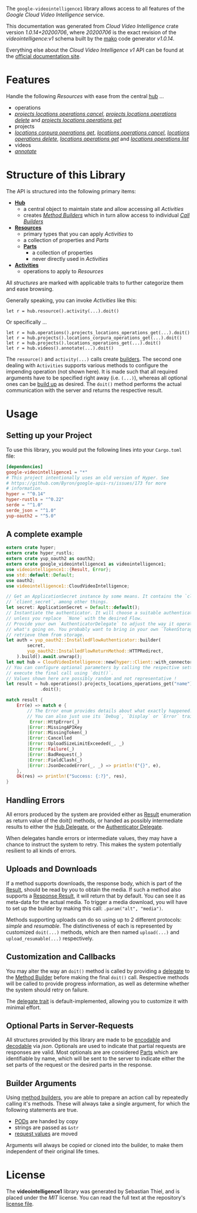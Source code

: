 <!---
DO NOT EDIT !
This file was generated automatically from 'src/mako/api/README.md.mako'
DO NOT EDIT !
-->
The `google-videointelligence1` library allows access to all features of the *Google Cloud Video Intelligence* service.

This documentation was generated from *Cloud Video Intelligence* crate version *1.0.14+20200706*, where *20200706* is the exact revision of the *videointelligence:v1* schema built by the [mako](http://www.makotemplates.org/) code generator *v1.0.14*.

Everything else about the *Cloud Video Intelligence* *v1* API can be found at the
[official documentation site](https://cloud.google.com/video-intelligence/docs/).
# Features

Handle the following *Resources* with ease from the central [hub](https://docs.rs/google-videointelligence1/1.0.14+20200706/google_videointelligence1/CloudVideoIntelligence) ... 

* operations
 * [*projects locations operations cancel*](https://docs.rs/google-videointelligence1/1.0.14+20200706/google_videointelligence1/api::OperationProjectLocationOperationCancelCall), [*projects locations operations delete*](https://docs.rs/google-videointelligence1/1.0.14+20200706/google_videointelligence1/api::OperationProjectLocationOperationDeleteCall) and [*projects locations operations get*](https://docs.rs/google-videointelligence1/1.0.14+20200706/google_videointelligence1/api::OperationProjectLocationOperationGetCall)
* projects
 * [*locations corpura operations get*](https://docs.rs/google-videointelligence1/1.0.14+20200706/google_videointelligence1/api::ProjectLocationCorpuraOperationGetCall), [*locations operations cancel*](https://docs.rs/google-videointelligence1/1.0.14+20200706/google_videointelligence1/api::ProjectLocationOperationCancelCall), [*locations operations delete*](https://docs.rs/google-videointelligence1/1.0.14+20200706/google_videointelligence1/api::ProjectLocationOperationDeleteCall), [*locations operations get*](https://docs.rs/google-videointelligence1/1.0.14+20200706/google_videointelligence1/api::ProjectLocationOperationGetCall) and [*locations operations list*](https://docs.rs/google-videointelligence1/1.0.14+20200706/google_videointelligence1/api::ProjectLocationOperationListCall)
* videos
 * [*annotate*](https://docs.rs/google-videointelligence1/1.0.14+20200706/google_videointelligence1/api::VideoAnnotateCall)




# Structure of this Library

The API is structured into the following primary items:

* **[Hub](https://docs.rs/google-videointelligence1/1.0.14+20200706/google_videointelligence1/CloudVideoIntelligence)**
    * a central object to maintain state and allow accessing all *Activities*
    * creates [*Method Builders*](https://docs.rs/google-videointelligence1/1.0.14+20200706/google_videointelligence1/client::MethodsBuilder) which in turn
      allow access to individual [*Call Builders*](https://docs.rs/google-videointelligence1/1.0.14+20200706/google_videointelligence1/client::CallBuilder)
* **[Resources](https://docs.rs/google-videointelligence1/1.0.14+20200706/google_videointelligence1/client::Resource)**
    * primary types that you can apply *Activities* to
    * a collection of properties and *Parts*
    * **[Parts](https://docs.rs/google-videointelligence1/1.0.14+20200706/google_videointelligence1/client::Part)**
        * a collection of properties
        * never directly used in *Activities*
* **[Activities](https://docs.rs/google-videointelligence1/1.0.14+20200706/google_videointelligence1/client::CallBuilder)**
    * operations to apply to *Resources*

All *structures* are marked with applicable traits to further categorize them and ease browsing.

Generally speaking, you can invoke *Activities* like this:

```Rust,ignore
let r = hub.resource().activity(...).doit()
```

Or specifically ...

```ignore
let r = hub.operations().projects_locations_operations_get(...).doit()
let r = hub.projects().locations_corpura_operations_get(...).doit()
let r = hub.projects().locations_operations_get(...).doit()
let r = hub.videos().annotate(...).doit()
```

The `resource()` and `activity(...)` calls create [builders][builder-pattern]. The second one dealing with `Activities` 
supports various methods to configure the impending operation (not shown here). It is made such that all required arguments have to be 
specified right away (i.e. `(...)`), whereas all optional ones can be [build up][builder-pattern] as desired.
The `doit()` method performs the actual communication with the server and returns the respective result.

# Usage

## Setting up your Project

To use this library, you would put the following lines into your `Cargo.toml` file:

```toml
[dependencies]
google-videointelligence1 = "*"
# This project intentionally uses an old version of Hyper. See
# https://github.com/Byron/google-apis-rs/issues/173 for more
# information.
hyper = "^0.14"
hyper-rustls = "^0.22"
serde = "^1.0"
serde_json = "^1.0"
yup-oauth2 = "^5.0"
```

## A complete example

```Rust
extern crate hyper;
extern crate hyper_rustls;
extern crate yup_oauth2 as oauth2;
extern crate google_videointelligence1 as videointelligence1;
use videointelligence1::{Result, Error};
use std::default::Default;
use oauth2;
use videointelligence1::CloudVideoIntelligence;

// Get an ApplicationSecret instance by some means. It contains the `client_id` and 
// `client_secret`, among other things.
let secret: ApplicationSecret = Default::default();
// Instantiate the authenticator. It will choose a suitable authentication flow for you, 
// unless you replace  `None` with the desired Flow.
// Provide your own `AuthenticatorDelegate` to adjust the way it operates and get feedback about 
// what's going on. You probably want to bring in your own `TokenStorage` to persist tokens and
// retrieve them from storage.
let auth = yup_oauth2::InstalledFlowAuthenticator::builder(
        secret,
        yup_oauth2::InstalledFlowReturnMethod::HTTPRedirect,
    ).build().await.unwrap();
let mut hub = CloudVideoIntelligence::new(hyper::Client::with_connector(hyper::net::HttpsConnector::new(hyper_rustls::TlsClient::new())), auth);
// You can configure optional parameters by calling the respective setters at will, and
// execute the final call using `doit()`.
// Values shown here are possibly random and not representative !
let result = hub.operations().projects_locations_operations_get("name")
             .doit();

match result {
    Err(e) => match e {
        // The Error enum provides details about what exactly happened.
        // You can also just use its `Debug`, `Display` or `Error` traits
         Error::HttpError(_)
        |Error::MissingAPIKey
        |Error::MissingToken(_)
        |Error::Cancelled
        |Error::UploadSizeLimitExceeded(_, _)
        |Error::Failure(_)
        |Error::BadRequest(_)
        |Error::FieldClash(_)
        |Error::JsonDecodeError(_, _) => println!("{}", e),
    },
    Ok(res) => println!("Success: {:?}", res),
}

```
## Handling Errors

All errors produced by the system are provided either as [Result](https://docs.rs/google-videointelligence1/1.0.14+20200706/google_videointelligence1/client::Result) enumeration as return value of
the doit() methods, or handed as possibly intermediate results to either the 
[Hub Delegate](https://docs.rs/google-videointelligence1/1.0.14+20200706/google_videointelligence1/client::Delegate), or the [Authenticator Delegate](https://docs.rs/yup-oauth2/*/yup_oauth2/trait.AuthenticatorDelegate.html).

When delegates handle errors or intermediate values, they may have a chance to instruct the system to retry. This 
makes the system potentially resilient to all kinds of errors.

## Uploads and Downloads
If a method supports downloads, the response body, which is part of the [Result](https://docs.rs/google-videointelligence1/1.0.14+20200706/google_videointelligence1/client::Result), should be
read by you to obtain the media.
If such a method also supports a [Response Result](https://docs.rs/google-videointelligence1/1.0.14+20200706/google_videointelligence1/client::ResponseResult), it will return that by default.
You can see it as meta-data for the actual media. To trigger a media download, you will have to set up the builder by making
this call: `.param("alt", "media")`.

Methods supporting uploads can do so using up to 2 different protocols: 
*simple* and *resumable*. The distinctiveness of each is represented by customized 
`doit(...)` methods, which are then named `upload(...)` and `upload_resumable(...)` respectively.

## Customization and Callbacks

You may alter the way an `doit()` method is called by providing a [delegate](https://docs.rs/google-videointelligence1/1.0.14+20200706/google_videointelligence1/client::Delegate) to the 
[Method Builder](https://docs.rs/google-videointelligence1/1.0.14+20200706/google_videointelligence1/client::CallBuilder) before making the final `doit()` call. 
Respective methods will be called to provide progress information, as well as determine whether the system should 
retry on failure.

The [delegate trait](https://docs.rs/google-videointelligence1/1.0.14+20200706/google_videointelligence1/client::Delegate) is default-implemented, allowing you to customize it with minimal effort.

## Optional Parts in Server-Requests

All structures provided by this library are made to be [encodable](https://docs.rs/google-videointelligence1/1.0.14+20200706/google_videointelligence1/client::RequestValue) and 
[decodable](https://docs.rs/google-videointelligence1/1.0.14+20200706/google_videointelligence1/client::ResponseResult) via *json*. Optionals are used to indicate that partial requests are responses 
are valid.
Most optionals are are considered [Parts](https://docs.rs/google-videointelligence1/1.0.14+20200706/google_videointelligence1/client::Part) which are identifiable by name, which will be sent to 
the server to indicate either the set parts of the request or the desired parts in the response.

## Builder Arguments

Using [method builders](https://docs.rs/google-videointelligence1/1.0.14+20200706/google_videointelligence1/client::CallBuilder), you are able to prepare an action call by repeatedly calling it's methods.
These will always take a single argument, for which the following statements are true.

* [PODs][wiki-pod] are handed by copy
* strings are passed as `&str`
* [request values](https://docs.rs/google-videointelligence1/1.0.14+20200706/google_videointelligence1/client::RequestValue) are moved

Arguments will always be copied or cloned into the builder, to make them independent of their original life times.

[wiki-pod]: http://en.wikipedia.org/wiki/Plain_old_data_structure
[builder-pattern]: http://en.wikipedia.org/wiki/Builder_pattern
[google-go-api]: https://github.com/google/google-api-go-client

# License
The **videointelligence1** library was generated by Sebastian Thiel, and is placed 
under the *MIT* license.
You can read the full text at the repository's [license file][repo-license].

[repo-license]: https://github.com/Byron/google-apis-rsblob/master/LICENSE.md
